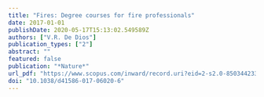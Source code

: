 ```yaml
---
title: "Fires: Degree courses for fire professionals"
date: 2017-01-01
publishDate: 2020-05-17T15:13:02.549589Z
authors: ["V.R. De Dios"]
publication_types: ["2"]
abstract: ""
featured: false
publication: "*Nature*"
url_pdf: "https://www.scopus.com/inward/record.uri?eid=2-s2.0-85034423315&doi=10.1038%2fd41586-017-06020-6&partnerID=40&md5=6f08a244057b08c2ec12cbcdf95cb47a"
doi: "10.1038/d41586-017-06020-6"
---
```


